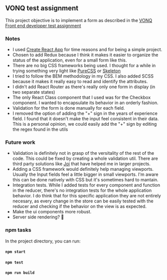 ## VONQ test assignment

This project objective is to implement a form as described in the [VONQ Front end developer test assignment](https://github.com/vonq/front-end-developer-test-assignment)

### Notes
- I used [Create React App](https://github.com/facebook/create-react-app) for time reasons and for being a simple project.
- Chosen to add Redux because I think it makes it easier to organize the status of the application, even for a small form like this.
- There are no big CSS frameworks being used. I thought for a while in trying something very light like [PureCSS](https://purecss.io/) or [Skeleton](http://getskeleton.com/)
- I tried to follow the BEM methodology in my CSS. I also added SCSS because it makes it really easy to read and identify the attributes.
- I didn't add React Router as there's really only one form in display (in two separate states)
- The only React Class component that I used was for the Checkbox component. I wanted to encapsulate its behavior in an orderly fashion.
- Validation for the form is done manually for each field.
- I removed the option of adding the "+" sign in the years of experience field. I found that it doesn't make the input feel consistent in their data. This is a personal opinion, we could easily add the "+" sign by editing the regex found in the utils

### Future work
- Validation is definitely not in grasp of the versitality of the rest of the code. This could be fixed by creating a whole validation util. There are third party solutions like [Joi](https://github.com/jeffbski/joi-browser) that have helped me in larger projects.
- Adding a CSS framework would definitely help managing viewports. Usually the Input fields feel a little bigger in small viewports. I'm aware this can be done natively with CSS but it's sometimes hard to mantain.
- Integration tests. While I added tests for every component and function in the reducer, there's no integration tests for the whole application behavior. I do think that for this specific application they are not entirely necesary, as every change in the store can be easily tested with the reducer and checking if the behavior on the view is as expected.
- Make the ui components more robust.
- Server side rendering? 🤔

### npm tasks 

In the project directory, you can run:
#### `npm start`
#### `npm test`
#### `npm run build`


